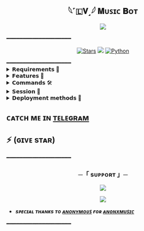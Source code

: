 <h2 align="center">   
    𓆩˹🇱𝐕˼𓆪 𝐌ᴜꜱɪᴄ 𝐁ᴏᴛ
   </h2>  
 <p align="center">   
<img src="https://graph.org/file/1188e06d7a0bf19d01e5e.jpg">   
 </p> ━━━━━━━━━━━━━━━━━━━━ 
 <p align="center"> 
 <a href="https://github.com/Lippsxd/Lippsmusicbot /stargazers"><img src="https://img.shields.io/github/stars/Lippsxd/Lippsmusicbot ?color=black&logo=github&logoColor=black&style=for-the-badge" alt="Stars" /></a> <a href="https://github.com/Lippsxd/Lippsmusicbot /network/members"> <img src="https://img.shields.io/github/forks/Lippsxd/Lippsmusicbot?color=black&logo=github&logoColor=black&style=for-the-badge" /></a> 
 <a href="https://www.python.org/"> <img src="https://img.shields.io/badge/Written%20in-Python-skyblue?style=for-the-badge&logo=python" alt="Python" /> </a> 
 </p> 
 ━━━━━━━━━━━━━━━━━━━━
 <details> 
 <summary> 𝗥𝗲𝗾𝘂𝗶𝗿𝗲𝗺𝗲𝗻𝘁𝘀 📝</summary> 

 - FFmpeg 
 - NodeJS [nodesource.com](https://nodesource.com/) 
 - Python 3.11.4 or higher 
 - [PyTgCalls](https://github.com/pytgcalls/pytgcalls) 
 </details> 
 <details> 
 <summary> 𝗙𝗲𝗮𝘁𝘂𝗿𝗲𝘀 🔮</summary> 

 - Yt-dL Fix 
 - Updated Plug-in 
 - Super Fast Bot 
 - No Lag Hang 
 - Fast Download Song From Server 
 - Program Updated 
 - Smooth Player 
 </details> 
 <details> 
 <summary> 𝗖𝗼𝗺𝗺𝗮𝗻𝗱𝘀 🛠</summary>
  
 - `/play, /vplay, /cplay <song name>` - play song you requested 
 - `/song <song name>` - download songs you want quickly 
 - `/ping` - Bot Online or Offine 

  #### Admins Only 👷‍♂️ 

- `/pause` - pause song play 
 - `/resume` - resume song play 
 - `/skip` - play next song 
 - `/end` - stop music play 
 </details> 

<details>
<summary>𝗦𝗲𝘀𝘀𝗶𝗼𝗻 🥀</summary>

- 🧪 Get `SESSION_NAME` variable: 
  - [``Pyrogram Session``](https://telegram.me/)
 </details>
 
 <details>
<summary> 
𝗗𝗲𝗽𝗹𝗼𝘆𝗺𝗲𝗻𝘁 𝗺𝗲𝘁𝗵𝗼𝗱𝘀 🚀
</summary> 


 ## ᴅᴇᴘʟᴏʏ ᴛᴏ ʜᴇʀᴏᴋᴜ 🚀 

 <p align="center"><a href="https://heroku.com/deploy?template=https://github.com/Lippsxd/Lippsmusicbot"> <img src="https://img.shields.io/badge/Deploy%20To%20Heroku-black?style=for-the-badge&logo=heroku" width="200" height="35.45"/></a></p> 

 The easiest way to host this bot, Deploy on Heroku, Change the app country to Europe (it will help to make the bot more stable). 

 ## ᴅᴇᴩʟᴏʏ ᴏɴ ᴏᴋᴛᴇᴛᴏ 

 <p align="center"><a href="https://cloud.okteto.com/deploy?repository=https://github.com/Lippsxd/Lippsmusicbot "><img src="https://img.shields.io/badge/Deploy%20To%20Okteto-informational?style=for-the-badge&logo=Okteto" width="200" height="35.45"/></a></p> 

 The second easiest way to host this bot, Deploy on Okteto Cloud 
 ## ᴅᴇᴘʟᴏʏ ᴏɴ ᴠᴘꜱ ꜱᴇʀᴠᴇʀ's ✨


- Get your [Necessary Variables](https://github.com/Lippsxd/LippsMusicbot/blob/master/sample.env)
- Upgrade and Update by :
`sudo apt-get update && sudo apt-get upgrade -y`
- Install Ffmpeg by :
`sudo apt-get install python3-pip ffmpeg -y`
- Install required packages by :
`sudo apt-get install python3-pip -y`
- Install pip by :
`sudo pip3 install -U pip`
- Install Node js by :
`curl -fssL https://deb.nodesource.com/setup_19.x | sudo -E bash - && sudo apt-get install nodejs -y && npm i -g npm`
- Clone the repository by :
`git clone https://github.com/Lippsxd/lippsmusicbot && cd LippsMusic`
- Install requirements by :
`pip3 install -U -r requirements.txt`
- Fill your variables in the env by :
`vi sample.env`<br>
Press `I` on the keyboard for editing env<br>
Press `Ctrl+C` when you're done with editing env and `:wq` to save the env<br>
- Rename the env file by :
`mv sample.env .env`
- Install tmux to keep running your bot when you close the terminal by :
`sudo apt install tmux && tmux`
- Finally run the bot by :
`bash start`
- For getting out from tmux session : Press `Ctrl+b` and then `d`<br>

 </details>

</p> 

  ## ᴄᴀᴛᴄʜ ᴍᴇ ɪɴ [ᴛᴇʟᴇɢʀᴀᴍ](https://t.me/RDX_1947)  

  ## ⚡ (ɢɪᴠᴇ sᴛᴀʀ) 
 

━━━━━━━━━━━━━━━━━━━━ 

   <h3 align="center"> 
     ─「 sᴜᴩᴩᴏʀᴛ 」─ 
 </h3> 

  <p align="center"> 
 <a href="https://t.me/GJ516_DISCUSS_GROUP"><img src="https://img.shields.io/badge/-Support%20Group-blue.svg?style=for-the-badge&logo=Telegram"></a> 
 </p> 
 <p align="center"> 
 <a href="https://t.me/Monster_Mod_Apk"><img src="https://img.shields.io/badge/-Support%20Channel-blue.svg?style=for-the-badge&logo=Telegram"></a> 
 </p> 

- <b> _sᴩᴇᴄɪᴀʟ ᴛʜᴀɴᴋs ᴛᴏ [ᴀɴᴏɴʏᴍᴏᴜꜱ](https://github.com/AnonymousX1025) ғᴏʀ [ᴀɴᴏɴxᴍᴜꜱɪᴄ](https://github.com/AnonymousX1025/AnonXMusic)_ </b>

━━━━━━━━━━━━━━━━━━━━
